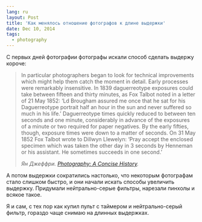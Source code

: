 ```yaml
---
lang: ru
layout: Post
title: 'Как менялось отношение фотографов к длине выдержки'
date: Dec 10, 2014
tags:
  - photography
---
```


С первых дней фотографии фотографы искали способ сделать выдержу короче:

> In particular photographers began to look for technical improvements which might help them catch the moment in detail. Early processes were remarkably insensitive. In 1839 daguerreotype exposures could take between fifteen and thirty minutes, as Fox Talbot noted in a letter of 21 May 1852: ‘Ld Brougham assured me once that he sat for his Daguerreotype portrait half an hour in the sun and never suffered so much in his life.’ Daguerreotype times quickly reduced to between ten seconds and one minute, considerably in advance of the exposures of a minute or two required for paper negatives. By the early fifties, though, exposure times were down to a matter of seconds. On 31 May 1852 Fox Talbot wrote to Dillwyn Llewelyn: ‘Pray accept the enclosed specimen which was taken the other day in 3 seconds by Henneman or his assistant. He sometimes succeeds in one second.’
>
> *Ян Джеффри. [Photography: A Concise History](http://www.amazon.com/Photography-Concise-History-World-Art/dp/0500201870/?tag=artesapesphot-20).*

А потом выдержки сократились настолько, что некоторым фотографам стало слишком быстро, и они начали искать способы увеличить выдержку. Придумали нейтрально-серые фильтры, нарезали пинхолы и всякое такое.

Я и сам, с тех пор как купил пульт с таймером и нейтрально-серый фильтр, гораздо чаще снимаю на длинных выдержках.
